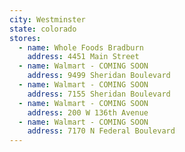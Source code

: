```yaml
---
city: Westminster
state: colorado
stores:
  - name: Whole Foods Bradburn
    address: 4451 Main Street
  - name: Walmart - COMING SOON
    address: 9499 Sheridan Boulevard
  - name: Walmart - COMING SOON
    address: 7155 Sheridan Boulevard
  - name: Walmart - COMING SOON
    address: 200 W 136th Avenue
  - name: Walmart - COMING SOON
    address: 7170 N Federal Boulevard
---
```

